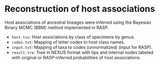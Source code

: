 Reconstruction of host associations
======

Host associations of ancestral lineages were inferred using the Bayesian Binary MCMC
(BBM) method implemented in RASP.

- `host.tsv`: Host associations by class of specimens by genus.
- `codes.txt`: Mapping of letter codes to host class names.
- `input.txt`: Mapping of taxa to codes (unnormalized) (input for RASP).
- `result.tre`: Tree in NEXUS format with tips and internal nodes labeled with
original or RASP-inferred probabilities of host associations.
